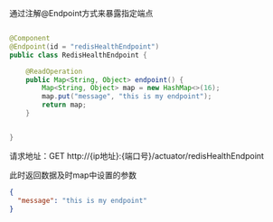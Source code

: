 通过注解@Endpoint方式来暴露指定端点

```java

@Component
@Endpoint(id = "redisHealthEndpoint")
public class RedisHealthEndpoint {

    @ReadOperation
    public Map<String, Object> endpoint() {
        Map<String, Object> map = new HashMap<>(16);
        map.put("message", "this is my endpoint");
        return map;
    }


}

```

请求地址：GET http://{ip地址}:{端口号}/actuator/redisHealthEndpoint

此时返回数据及时map中设置的参数

```json
{
  "message": "this is my endpoint"
}
```